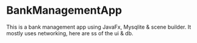 # BankManagementApp
This is a bank management app using JavaFx, Mysqlite &amp; scene builder. It mostly uses networking, here are ss of the ui &amp; db.


